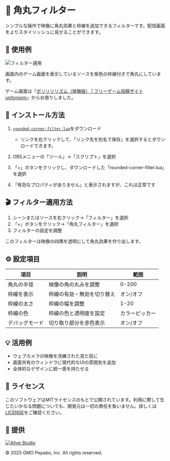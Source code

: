 # 🎨 角丸フィルター

シンプルな操作で映像に角丸効果と枠線を追加できるフィルターです。配信画面をよりスタイリッシュに見せることができます。

## 🎥 使用例

![フィルター適用](./screenshot.png)

画面内のゲーム画面を表示しているソースを紫色の枠線付きで角丸にしています。

ゲーム画面は「[ポリリリリズム（体験版） | フリーゲーム投稿サイト unityroom](https://unityroom.com/games/polylylyrhythm)」からお借りしました。

## 🔧 インストール方法

1. [`rounded-corner-filter.lua`](https://raw.githubusercontent.com/pepabo/alive-project-obs-plugins/main/scripts/rounded-corner-filter/rounded-corner-filter.lua)をダウンロード

    - リンクを右クリックして、「リンク先を別名で保存」を選択するとダウンロードできます。

2. OBSメニューの「ツール」→「スクリプト」を選択
3. 「+」ボタンをクリックし、ダウンロードした「rounded-corner-filter.lua」を選択
4. 「有効なプロパティがありません」と表示されますが、これは正常です

## 🎬 フィルター適用方法

1. シーンまたはソースを右クリック→「フィルター」を選択
2. 「+」ボタンをクリック→「角丸フィルター」を選択
3. フィルターの設定を調整

このフィルターは映像の四隅を透明にして角丸効果を作り出します。

## ⚙️ 設定項目

| 項目           | 説明                       | 範囲           |
| -------------- | -------------------------- | -------------- |
| 角丸の半径     | 映像の角の丸みを調整       | 0-200          |
| 枠線を表示     | 枠線の有効・無効を切り替え | オン/オフ      |
| 枠線の太さ     | 枠線の幅を調整             | 1-20           |
| 枠線の色       | 枠線の色と透明度を設定     | カラーピッカー |
| デバッグモード | 切り取り部分を赤色表示     | オン/オフ      |

## 💡 活用例

- ウェブカメラの映像を洗練された見た目に
- 画面共有のウィンドウに現代的なUIの雰囲気を追加
- 全体的なデザインに統一感を持たせる

## 📝 ライセンス

このソフトウェアはMITライセンスのもとで公開されています。利用に際して生じたいかなる問題についても、開発元は一切の責任を負いません。詳しくは[LICENSE](../../LICENSE)をご確認ください。

## 🎯 提供

[![Alive Studio](../../assets/alive-studio-logo.png)](https://alive-project.com/studio)

© 2025 GMO Pepabo, Inc. All rights reserved. 